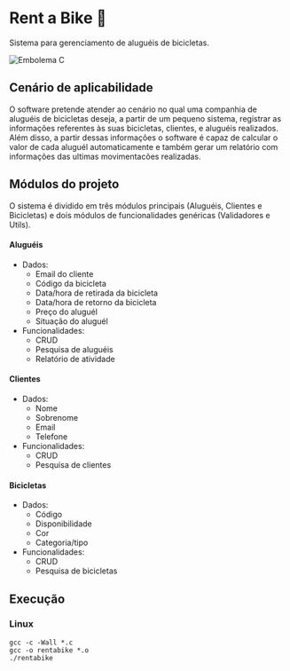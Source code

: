 # Rent a Bike 🚴

Sistema para gerenciamento de aluguéis de bicicletas.

<img src="https://img.shields.io/badge/C-00599C?style=for-the-badge&logo=c&logoColor=white" alt="Embolema C" title="Desenvolvido com C">

## Cenário de aplicabilidade

O software pretende atender ao cenário no qual uma companhia de aluguéis
de bicicletas deseja, a partir de um pequeno sistema, registrar as informações
referentes às suas bicicletas, clientes, e aluguéis realizados. Além disso,
a partir dessas informações o software é capaz de calcular o valor de cada
aluguél automaticamente e também gerar um relatório com informações das ultimas
movimentacões realizadas.

## Módulos do projeto

O sistema é dividido em três módulos principais (Aluguéis, Clientes e Bicicletas)
e dois módulos de funcionalidades genéricas (Validadores e Utils).

#### Aluguéis

- Dados:
  - Email do cliente
  - Código da bicicleta
  - Data/hora de retirada da bicicleta
  - Data/hora de retorno da bicicleta
  - Preço do aluguél
  - Situação do aluguél
- Funcionalidades:
  - CRUD
  - Pesquisa de aluguéis
  - Relatório de atividade

#### Clientes

- Dados:
  - Nome
  - Sobrenome
  - Email
  - Telefone
- Funcionalidades:
  - CRUD
  - Pesquisa de clientes

#### Bicicletas

- Dados:
  - Código
  - Disponibilidade
  - Cor
  - Categoria/tipo
- Funcionalidades:
  - CRUD
  - Pesquisa de bicicletas

## Execução

### Linux

```
gcc -c -Wall *.c
gcc -o rentabike *.o
./rentabike
```
